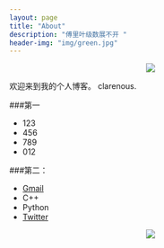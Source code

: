 ```yaml
---
layout: page
title: "About"
description: "傅里叶级数展不开 "
header-img: "img/green.jpg"
---
```



<center>
    <p><img src="http://p1.pstatp.com/large/3d00055f03bc76f9b7" align="center"></p>
</center>

欢迎来到我的个人博客。
clarenous.

###第一


- 123
- 456 
- 789
- 012


###第二：


- [Gmail](https://mail.google.com)
- C++
- Python
- [Twitter](https://twitter.com/)



<center>
    <p><img src="http://i173.photobucket.com/albums/w63/cnfeat/2015-08-29-2_zpsqj7po8eo.png" align="center"></p>
</center>






